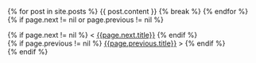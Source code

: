 {% for post in site.posts %}
  {{ post.content }}
  {% break %}
{% endfor %}
    <!-- ** {{page.next.url}}, {{page.previous.url}} ** -->
{% if page.next != nil or page.previous != nil %}
<section id="nav">
    <div>
{% if page.next != nil %}
        &lt;&nbsp;<a href="{{page.next.url}}">{{page.next.title}}</a>
{% endif %}
    </div>
    <div>
{% if page.previous != nil %}
        <a href="{{page.previous.url}}">{{page.previous.title}}</a>&nbsp;&gt;
{% endif %}
    </div>
</section>
{% endif %}
